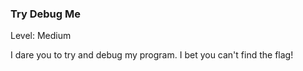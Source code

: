 ### Try Debug Me

Level: Medium

I dare you to try and debug my program. I bet you can't find the flag!